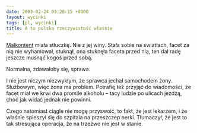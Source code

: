 ```yaml
---
date: 2003-02-24 03:28:15 +0100
layout: wycinki
tags: [pl, wycinki]
title: A to polska rzeczywistość właśnie
---
```


[Malkontent](http://malkontent.pl/ 'siostra moja, pyzikonik') miała stłuczkę. Nie z jej winy. Stała sobie na światłach, facet za nią nie wyhamował, stuknął, ona stuknęła faceta przed nią, ten dał radę jeszcze musnąć kogoś przed sobą.

Normalna, zdawałoby się, sprawa.

I nie jest niczym niezwykłym, że sprawca jechał samochodem żony. Służbowym, więc żona ma problem. Potrafię też przyjąć do wiadomości, że facet miał we krwi dwa promile alkoholu – tacy ludzie po ulicach jeżdżą, choć jak widać jednak nie powinni.

Czego natomiast ciągle nie mogę przyswoić, to fakt, że jest lekarzem, i że właśnie spieszył się do szpitala na przeszczep nerki. Tłumaczył, że jest to tak stresująca operacja, że na trzeźwo nie jest w stanie.
